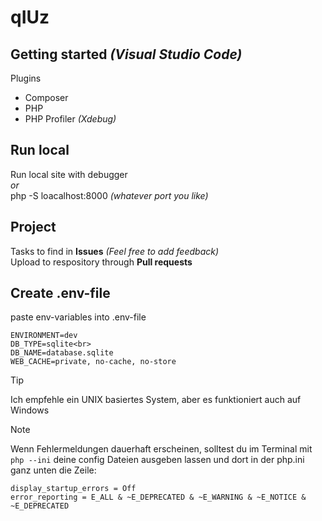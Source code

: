 # qIUz

## Getting started _(Visual Studio Code)_
Plugins
* Composer
* PHP
* PHP Profiler _(Xdebug)_

## Run local
Run local site with debugger <br>
_or_<br>
php -S loacalhost:8000 _(whatever port you like)_<br>

## Project
Tasks to find in **Issues** _(Feel free to add feedback)_<br>
Upload to respository through **Pull requests** <br>

## Create .env-file
paste env-variables into .env-file
```
ENVIRONMENT=dev
DB_TYPE=sqlite<br>
DB_NAME=database.sqlite
WEB_CACHE=private, no-cache, no-store
```
> [!TIP]
> Ich empfehle ein UNIX basiertes System, aber es funktioniert auch auf Windows

> [!NOTE] 
> Wenn Fehlermeldungen dauerhaft erscheinen, solltest du im Terminal mit
> ```php --ini```  deine config Dateien ausgeben lassen und dort in der php.ini
> ganz unten die Zeile:
```
display_startup_errors = Off
error_reporting = E_ALL & ~E_DEPRECATED & ~E_WARNING & ~E_NOTICE & ~E_DEPRECATED
```
